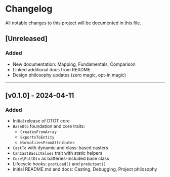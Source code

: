 # Changelog

All notable changes to this project will be documented in this file.

## [Unreleased]

### Added
- New documentation: Mapping, Fundamentals, Comparison
- Linked additional docs from README
- Design philosophy updates (zero magic, opt-in magic)

---

## [v0.1.0] - 2024-04-11

### Added
- Initial release of DTOT core
- `BaseDto` foundation and core traits:
  - `CreatesFromArray`
  - `ExportsToEntity`
  - `NormalizesFromAttributes`
- `CastTo` with dynamic and class-based casters
- `CanCastBasicValues` trait with static helpers
- `Core\FullDto` as batteries-included base class
- Lifecycle hooks: `postLoad()` and `preOutput()`
- Initial README.md and docs: Casting, Debugging, Project philosophy
